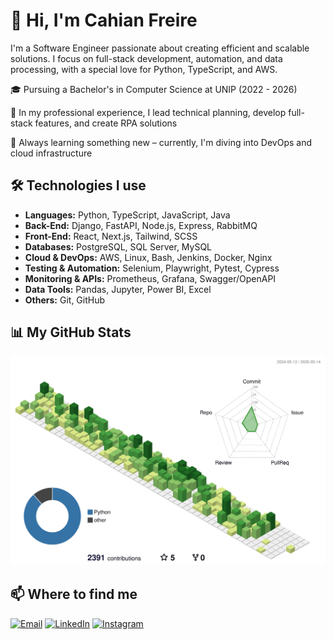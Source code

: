 # 👋 Hi, I'm Cahian Freire

I'm a Software Engineer passionate about creating efficient and scalable solutions. I focus on full-stack development, automation, and data processing, with a special love for Python, TypeScript, and AWS.

🎓 Pursuing a Bachelor's in Computer Science at UNIP (2022 - 2026)

🔭 In my professional experience, I lead technical planning, develop full-stack features, and create RPA solutions

🌱 Always learning something new – currently, I'm diving into DevOps and cloud infrastructure  

## 🛠️ Technologies I use

- **Languages:** Python, TypeScript, JavaScript, Java
- **Back-End:** Django, FastAPI, Node.js, Express, RabbitMQ
- **Front-End:** React, Next.js, Tailwind, SCSS
- **Databases:** PostgreSQL, SQL Server, MySQL
- **Cloud & DevOps:** AWS, Linux, Bash, Jenkins, Docker, Nginx
- **Testing & Automation:** Selenium, Playwright, Pytest, Cypress
- **Monitoring & APIs:** Prometheus, Grafana, Swagger/OpenAPI
- **Data Tools:** Pandas, Jupyter, Power BI, Excel
- **Others:** Git, GitHub

## 📊 My GitHub Stats

![](./profile-3d-contrib/profile-green-animate.svg)

## 📫 Where to find me

[![Email](https://img.shields.io/badge/Email-cahianfreire@gmail.com-red?style=flat&logo=gmail)](mailto:cahianfreire@gmail.com)
[![LinkedIn](https://img.shields.io/badge/LinkedIn-cahian-blue?style=flat&logo=linkedin)](https://www.linkedin.com/in/cahian)
[![Instagram](https://img.shields.io/badge/Instagram-@cahianfreire-purple?style=flat&logo=instagram)](https://www.instagram.com/cahianfreire)

